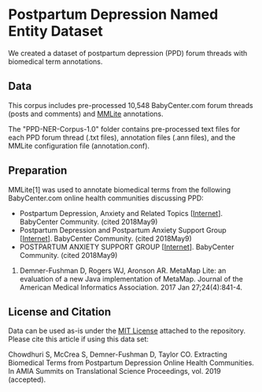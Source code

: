 # Postpartum Depression Named Entity Dataset

We created a dataset of postpartum depression (PPD) forum threads with biomedical term annotations. 

## Data
This corpus includes pre-processed 10,548 BabyCenter.com forum threads (posts and comments) and [MMLite](https://metamap.nlm.nih.gov/MetaMapLite.shtml) annotations. 

The "PPD-NER-Corpus-1.0" folder contains pre-processed text files for each PPD forum thread (.txt files), annotation files (.ann files), and the MMLite configuration file (annotation.conf). 

## Preparation
MMLite[1] was used to annotate biomedical terms from the following BabyCenter.com online health communities discussing PPD:
* Postpartum Depression, Anxiety and Related Topics [[Internet](https://community.babycenter.com/groups/a15325)]. BabyCenter Community. (cited 2018May9)
* Postpartum Depression and Postpartum Anxiety Support Group [[Internet](https://community.babycenter.com/groups/a6742129)]. BabyCenter Community. (cited 2018May9)
* POSTPARTUM ANXIETY SUPPORT GROUP [[Internet](https://community.babycenter.com/groups/a6718921)]. BabyCenter Community. (cited 2018May9) 

1. Demner-Fushman D, Rogers WJ, Aronson AR. MetaMap Lite: an evaluation of a new Java implementation of MetaMap. Journal of the American Medical Informatics Association. 2017 Jan 27;24(4):841-4.

## License and Citation
Data can be used as-is under the [MIT License](https://github.com/translational-informatics/ppd-named-entity-dataset/blob/master/LICENSE) attached to the repository. Please cite this article if using this data set:

Chowdhuri S, McCrea S, Demner-Fushman D, Taylor CO. Extracting Biomedical Terms from Postpartum Depression Online Health Communities. In AMIA Summits on Translational Science Proceedings, vol. 2019 (accepted).
